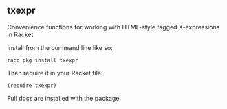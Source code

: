 txexpr
---------------

Convenience functions for working with HTML-style tagged X-expressions in Racket

Install from the command line like so:

    raco pkg install txexpr

Then require it in your Racket file:

    (require txexpr)

Full docs are installed with the package.
